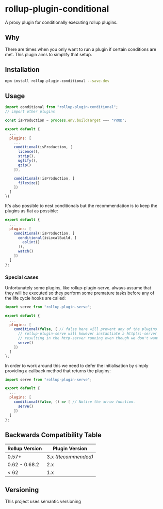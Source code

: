 # rollup-plugin-conditional
A proxy plugin for conditionally executing rollup plugins.

## Why
There are times when you only want to run a plugin if certain conditions are met. This plugin aims to simplify that setup.

## Installation

```bash
npm install rollup-plugin-conditional --save-dev
```

## Usage

```js
import conditional from "rollup-plugin-conditional";
// import other plugins

const isProduction = process.env.buildTarget === "PROD";

export default {
  ...
  plugins: [
    ...
    conditional(isProduction, [
      licence(),
      strip(),
      uglify(),
      gzip()
    ]),

    conditional(!isProduction, [
      filesize()
    ])
  ]
})
```

It's also possible to nest conditionals but the recommendation is to keep the plugins as flat as possible:
```js
export default {
  ...
  plugins: [
    conditional(!isProduction, [
      conditional(isLocalBuild, [
        eslint()
      ]),
      watch()
    ])
  ]
};
```

### Special cases
Unfortunately some plugins, like rollup-plugin-serve, always assume that they will be executed so they perform some premature tasks before any of the life cycle hooks are called:

```js
import serve from "rollup-plugin-serve";

export default {
  ...
  plugins: [
    conditional(false, [ // false here will prevent any of the plugins' life cycle hooks from being executed
      // rollup-plugin-serve will however instantiate a http(s)-server immediately and outside any of the life cycle hooks
      // resulting in the http-server running even though we don't want it to.
      serve()
    ])
  ]
};
```

In order to work around this we need to defer the initialisation by simply providing a callback method that returns the plugins:

```js
import serve from "rollup-plugin-serve";

export default {
  ...
  plugins: [
    conditional(false, () => [ // Notice the arrow function.
      serve()
    ])
  ]
};
```

## Backwards Compatibility Table

| Rollup Version  | Plugin Version            |
|-----------------|---------------------------|
| 0.57+           | 3.x *(Recommended)*       |
| 0.62 - 0.68.2   | 2.x                       |
| < 62            | 1.x                       |


## Versioning
This project uses semantic versioning
